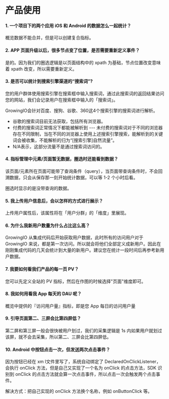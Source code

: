 # 产品使用

#### 1. 一个项目下的两个应用 iOS 和 Android 的数据怎么一起统计？

概览数据不能合并，但是可以创建复合指标。

#### 2. APP 页面升级以后，很多节点变了位置，是否需要重新定义事件？

是的。因为我们的圈选逻辑是以页面结构中的 xpath 为基础，节点位置改变意味着 xpath 改变，所以需要重新定义。

#### 3. 是否可以统计到搜索引擎渠道的“搜索词”?

 您的用户群体使用搜索引擎在搜索框中输入搜索词，通过此搜索词的返回结果访问您的网站，我们会记录用户在搜索框中输入的「搜索词」。

GrowingIO会针对百度、搜狗、谷歌、360这4个搜索引擎的搜索词进行解析。

* 谷歌的搜索词目前无法获取，包括所有浏览器。
* 付费的搜索词正常情况下都能被解析到 --- 未付费的搜索词对于不同的浏览器存在不同限制，当在不同的浏览器上使用上述搜索引擎搜索，能解析到的关键词会被收集，不能解析的归为“\[搜索引擎\]自然流量”。
* N/A表示，这部分流量不是通过搜索词访问的。

#### 4. 指标管理中元素/页面暂无数据，圈选时还能看到数据？

该页面/元素所在页面可能带了查询条件（query），当页面带查询条件时，不会回溯数据，只会从保存那一刻开始统计数据，可以等 1-2 个小时后看。

圈选时显示的是没带查询的数据。

#### 5. 我上传用户信息后，会以怎样的方式进行展示？

上传用户属性后，该属性将在「用户分群」的「维度」里展现。

#### 6. 为什么我新用户数量为什么占比这么高？

GrowingIO 从集成代码后开始获取用户数据，此时所有的访问用户对于GrowingIO 来说，都是第一次访问。所以就会将他们全部定义成新用户。因此在刚刚集成代码的几天会统计到大量的新用户。建议您在统计一段时间后再参考新用户数据。

#### 7. 我要如何看我们产品的每一页 PV？

您可以先定义全站的 PV 指标，然后在作图的时候选择"页面"维度即可。

#### 8. 我如何用看我 App 每天的 DAU 呢？

概览中提供的『访问用户量』指标，即是您 App 每日的访问用户量

#### 9. 引导页面第二、三屏会比第四屏低？

第二屏和第三屏一般会很快被用户划过，我们的采集逻辑是 1s 内如果用户就划过该屏，就不会去采集，所以第二、三屏会比第四屏低。

#### 10. Android 中按钮点击一次，但发送两次点击事件？

因为按钮已经在 xm l文件里写了，系统自动绑定了 DeclaredOnClickListener，会执行 onClick 方法，但是自己又实现了一个名为 onClick 的点击方法，SDK 识别到 onClick 的点击方法就会算一次点击事件，所以点击一次会触发两个点击事件。

  
解决方式：把自己实现的 onClick 方法换个名称，例如 onButtonClick 等。

